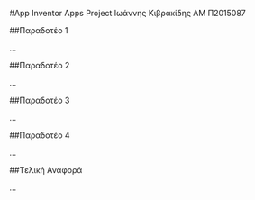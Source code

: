 #App Inventor Apps Project
Ιωάννης Κιβρακίδης
ΑΜ Π2015087

##Παραδοτέο 1

...

##Παραδοτέο 2

…

##Παραδοτέο 3

...

##Παραδοτέο 4

...

##Tελική Αναφορά

...
